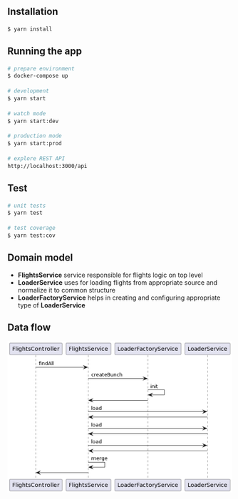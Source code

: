 ## Installation

```bash
$ yarn install
```

## Running the app

```bash
# prepare environment
$ docker-compose up

# development
$ yarn start

# watch mode
$ yarn start:dev

# production mode
$ yarn start:prod

# explore REST API
http://localhost:3000/api
```

## Test

```bash
# unit tests
$ yarn test

# test coverage
$ yarn test:cov
```

## Domain model

* **FlightsService** service responsible for flights logic on top level
* **LoaderService** uses for loading flights from appropriate source and normalize it to common structure
* **LoaderFactoryService** helps in creating and configuring appropriate type of **LoaderService**

## Data flow

![Data flow](docs/data-flow.png 'Data flow')